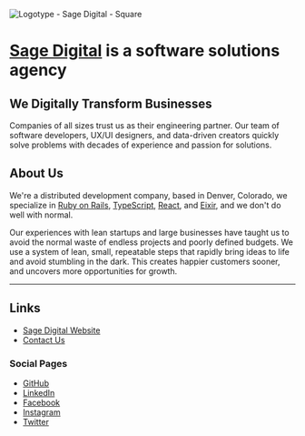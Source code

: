 ![Logotype - Sage Digital - Square](https://user-images.githubusercontent.com/676428/147601190-265b477a-d9c8-4973-8d3b-7ce1f7e99b70.png)


# [Sage Digital](https://www.sagedigital.com/) is a software solutions agency

## We Digitally Transform Businesses

Companies of all sizes trust us as their engineering partner. Our team of software developers, UX/UI designers, and data-driven creators quickly solve problems with decades of experience and passion for solutions.

## About Us

We're a distributed development company, based in Denver, Colorado, we specialize in [Ruby on Rails](https://rubyonrails.org/), [TypeScript](https://www.typescriptlang.org/), [React](https://reactjs.org/), and [Eixir](https://elixir-lang.org/), and we don't do well with normal.

Our experiences with lean startups and large businesses have taught us to avoid the normal waste of endless projects and poorly defined budgets. We use a system of lean, small, repeatable steps that rapidly bring ideas to life and avoid stumbling in the dark. This creates happier customers sooner, and uncovers more opportunities for growth.

---


## Links

* [Sage Digital Website](https://sagedigitalcom.webflow.io/)
* [Contact Us](https://sagedigitalcom.webflow.io/#contact)

### Social Pages

* [GitHub](https://github.com/sagedigital)
* [LinkedIn](https://www.linkedin.com/company/65402899/admin/)
* [Facebook](https://www.facebook.com/SageDigitalCo/)
* [Instagram](https://www.instagram.com/sagedigitalcom/)
* [Twitter](https://twitter.com/sagedigitalcom/)

